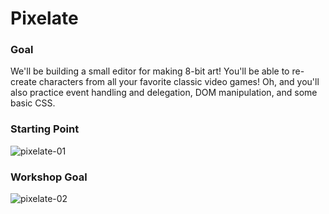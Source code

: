 # Pixelate

### Goal
We'll be building a small editor for making 8-bit art! You'll be able to re-create characters from all your favorite classic video games! Oh, and you'll also practice event handling and delegation, DOM manipulation, and some basic CSS.

### Starting Point
![pixelate-01](https://user-images.githubusercontent.com/1072872/169277852-4c7f6cbf-78de-447c-8f4d-3a76f3b2f738.png)

### Workshop Goal
![pixelate-02](https://user-images.githubusercontent.com/1072872/169277883-fef8b2fa-60e6-4630-a501-cdabb474b7cb.png)
